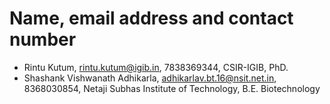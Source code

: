 # Name, email address and contact number
- Rintu Kutum, rintu.kutum@igib.in, 7838369344, CSIR-IGIB, PhD.
- Shashank Vishwanath Adhikarla, adhikarlav.bt.16@nsit.net.in, 8368030854, Netaji Subhas Institute of Technology, B.E. Biotechnology 
